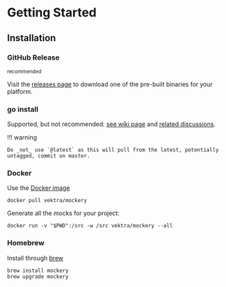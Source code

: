 Getting Started
================

Installation
-------------

### GitHub Release

<small>recommended</small>

Visit the [releases page](https://github.com/vektra/mockery/releases) to download one of the pre-built binaries for your platform.

### go install

Supported, but not recommended: [see wiki page](https://github.com/vektra/mockery/wiki/Installation-Methods#go-install) and [related discussions](https://github.com/vektra/mockery/pull/456).

<div id="mockery-install-go-command"></div>

!!! warning

    Do _not_ use `@latest` as this will pull from the latest, potentially untagged, commit on master.

### Docker

Use the [Docker image](https://hub.docker.com/r/vektra/mockery)

    docker pull vektra/mockery

Generate all the mocks for your project:

	docker run -v "$PWD":/src -w /src vektra/mockery --all

### Homebrew

Install through [brew](https://brew.sh/)

    brew install mockery
    brew upgrade mockery


<script type="text/javascript">

function insert_installation_command(element_to_override,version){
    element_to_override.innerHTML=`
```
go install github.com/vektra/mockery/v2@${version}
```
`;
}

const version_key="/mockery/version";
const element = document.getElementById('mockery-install-go-command');
const url = `https://api.github.com/repos/vektra/mockery/releases/latest`;

let version = sessionStorage.getItem(version_key);
if (version !== null) {
    insert_installation_command(element,version);
} else {
  const request = new Request(url, {
    method: "GET",
  });

  fetch(request)
    .then((response) => response.json())
    .then((data) => {
      sessionStorage.setItem(version_key, data.name);
      insert_installation_command(element,data.name);
    })
    .catch((error) =>{
          console.error(error);
          element.innerHTML=`failed to fetch latest release info from: https://api.github.com/repos/vektra/mockery/releases/latest`;
    }
  );
}
</script>
